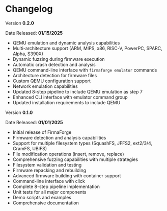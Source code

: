 # Changelog

Version **0.2.0**

Date Released: **01/15/2025**

- QEMU emulation and dynamic analysis capabilities
- Multi-architecture support (ARM, MIPS, x86, RISC-V, PowerPC, SPARC, Alpha, S390X)
- Dynamic fuzzing during firmware execution
- Automatic crash detection and analysis
- QEMU command-line interface with `firmaforge emulator` commands
- Architecture detection for firmware files
- Custom QEMU configuration support
- Network emulation capabilities
- Updated 8-step pipeline to include QEMU emulation as step 7
- Enhanced CLI interface with emulator command group
- Updated installation requirements to include QEMU

Version **0.1.0**

Date Released: **01/01/2025**

- Initial release of FirmaForge
- Firmware detection and analysis capabilities
- Support for multiple filesystem types (SquashFS, JFFS2, ext2/3/4, CramFS, UBIFS)
- File modification operations (insert, remove, replace)
- Comprehensive fuzzing capabilities with multiple strategies
- Filesystem validation and testing
- Firmware repacking and rebuilding
- Advanced firmware building with container support
- Command-line interface with click
- Complete 8-step pipeline implementation
- Unit tests for all major components
- Demo scripts and examples
- Comprehensive documentation
